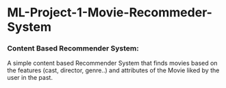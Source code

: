 # ML-Project-1-Movie-Recommeder-System
### Content Based Recommender System:
A simple content based Recommender System that finds movies based on the features (cast, director, genre..) and attributes of the Movie liked by the user in the past.
